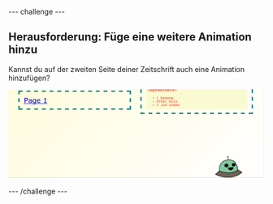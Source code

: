 \--- challenge \---

## Herausforderung: Füge eine weitere Animation hinzu

Kannst du auf der zweiten Seite deiner Zeitschrift auch eine Animation hinzufügen?

![Screenshot](images/magazine-animation-challenge.png)

\--- /challenge \---